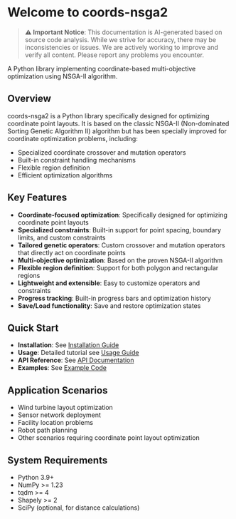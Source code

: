 # Welcome to coords-nsga2

> **⚠️ Important Notice**: This documentation is AI-generated based on source code analysis. While we strive for accuracy, there may be inconsistencies or issues. We are actively working to improve and verify all content. Please report any problems you encounter.

A Python library implementing coordinate-based multi-objective optimization using NSGA-II algorithm.

## Overview

coords-nsga2 is a Python library specifically designed for optimizing coordinate point layouts. It is based on the classic NSGA-II (Non-dominated Sorting Genetic Algorithm II) algorithm but has been specially improved for coordinate optimization problems, including:

- Specialized coordinate crossover and mutation operators
- Built-in constraint handling mechanisms
- Flexible region definition
- Efficient optimization algorithms

## Key Features

- **Coordinate-focused optimization**: Specifically designed for optimizing coordinate point layouts
- **Specialized constraints**: Built-in support for point spacing, boundary limits, and custom constraints
- **Tailored genetic operators**: Custom crossover and mutation operators that directly act on coordinate points
- **Multi-objective optimization**: Based on the proven NSGA-II algorithm
- **Flexible region definition**: Support for both polygon and rectangular regions
- **Lightweight and extensible**: Easy to customize operators and constraints
- **Progress tracking**: Built-in progress bars and optimization history
- **Save/Load functionality**: Save and restore optimization states

## Quick Start

- **Installation**: See [Installation Guide](install.md)
- **Usage**: Detailed tutorial see [Usage Guide](usage.md)
- **API Reference**: See [API Documentation](api.md)
- **Examples**: See [Example Code](examples.md)

## Application Scenarios

- Wind turbine layout optimization
- Sensor network deployment
- Facility location problems
- Robot path planning
- Other scenarios requiring coordinate point layout optimization

## System Requirements

- Python 3.9+
- NumPy >= 1.23
- tqdm >= 4
- Shapely >= 2
- SciPy (optional, for distance calculations)
